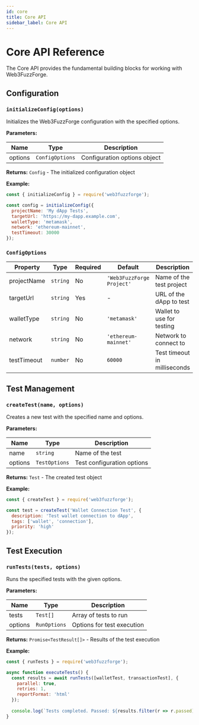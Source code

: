 ```yaml
---
id: core
title: Core API
sidebar_label: Core API
---
```


# Core API Reference

The Core API provides the fundamental building blocks for working with Web3FuzzForge.

## Configuration

### `initializeConfig(options)`

Initializes the Web3FuzzForge configuration with the specified options.

**Parameters:**

| Name | Type | Description |
|------|------|-------------|
| options | `ConfigOptions` | Configuration options object |

**Returns:** `Config` - The initialized configuration object

**Example:**

```javascript
const { initializeConfig } = require('web3fuzzforge');

const config = initializeConfig({
  projectName: 'My dApp Tests',
  targetUrl: 'https://my-dapp.example.com',
  walletType: 'metamask',
  network: 'ethereum-mainnet',
  testTimeout: 30000
});
```

### `ConfigOptions`

| Property | Type | Required | Default | Description |
|----------|------|----------|---------|-------------|
| projectName | `string` | No | `'Web3FuzzForge Project'` | Name of the test project |
| targetUrl | `string` | Yes | - | URL of the dApp to test |
| walletType | `string` | No | `'metamask'` | Wallet to use for testing |
| network | `string` | No | `'ethereum-mainnet'` | Network to connect to |
| testTimeout | `number` | No | `60000` | Test timeout in milliseconds |

## Test Management

### `createTest(name, options)`

Creates a new test with the specified name and options.

**Parameters:**

| Name | Type | Description |
|------|------|-------------|
| name | `string` | Name of the test |
| options | `TestOptions` | Test configuration options |

**Returns:** `Test` - The created test object

**Example:**

```javascript
const { createTest } = require('web3fuzzforge');

const test = createTest('Wallet Connection Test', {
  description: 'Test wallet connection to dApp',
  tags: ['wallet', 'connection'],
  priority: 'high'
});
```

## Test Execution

### `runTests(tests, options)`

Runs the specified tests with the given options.

**Parameters:**

| Name | Type | Description |
|------|------|-------------|
| tests | `Test[]` | Array of tests to run |
| options | `RunOptions` | Options for test execution |

**Returns:** `Promise<TestResult[]>` - Results of the test execution

**Example:**

```javascript
const { runTests } = require('web3fuzzforge');

async function executeTests() {
  const results = await runTests([walletTest, transactionTest], {
    parallel: true,
    retries: 1,
    reportFormat: 'html'
  });
  
  console.log(`Tests completed. Passed: ${results.filter(r => r.passed).length}`);
}
``` 